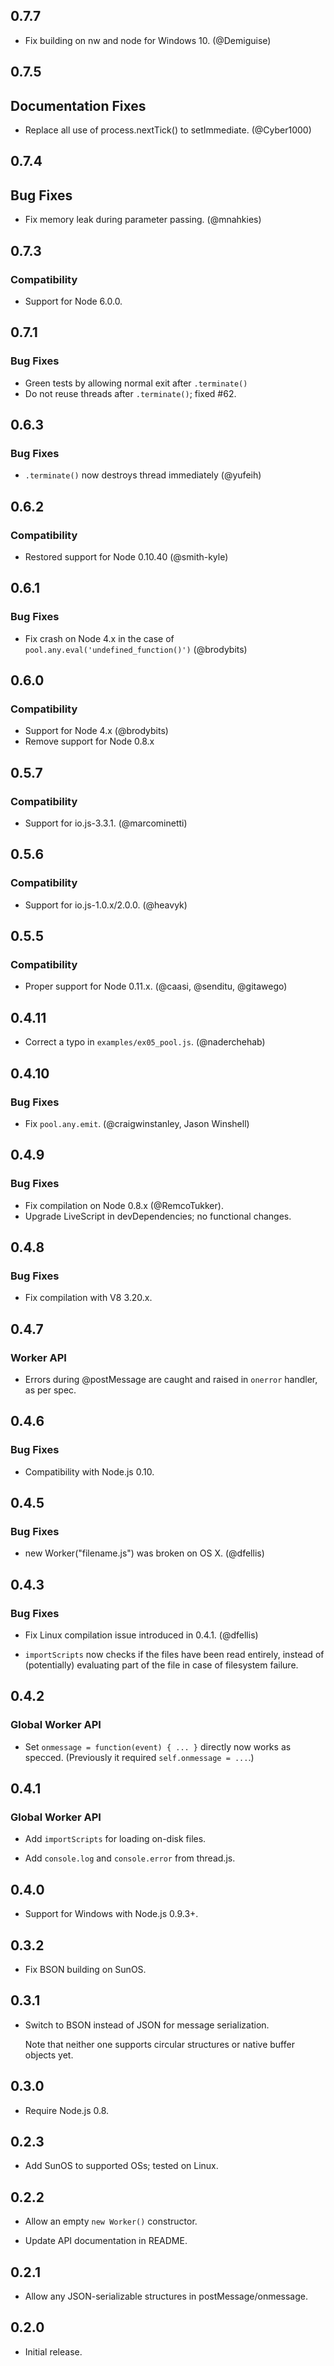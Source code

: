 ## 0.7.7

* Fix building on nw and node for Windows 10. (@Demiguise)

## 0.7.5

## Documentation Fixes

* Replace all use of process.nextTick() to setImmediate. (@Cyber1000)

## 0.7.4

## Bug Fixes

* Fix memory leak during parameter passing. (@mnahkies)

## 0.7.3

### Compatibility

* Support for Node 6.0.0.

## 0.7.1

### Bug Fixes

* Green tests by allowing normal exit after `.terminate()`
* Do not reuse threads after `.terminate()`; fixed #62.

## 0.6.3

### Bug Fixes

* `.terminate()` now destroys thread immediately (@yufeih)

## 0.6.2

### Compatibility

* Restored support for Node 0.10.40 (@smith-kyle)

## 0.6.1

### Bug Fixes

* Fix crash on Node 4.x in the case of `pool.any.eval('undefined_function()')` (@brodybits)

## 0.6.0

### Compatibility

* Support for Node 4.x (@brodybits)
* Remove support for Node 0.8.x

## 0.5.7

### Compatibility

* Support for io.js-3.3.1. (@marcominetti)

## 0.5.6

### Compatibility

* Support for io.js-1.0.x/2.0.0. (@heavyk)

## 0.5.5

### Compatibility

* Proper support for Node 0.11.x. (@caasi, @senditu, @gitawego)

## 0.4.11

* Correct a typo in `examples/ex05_pool.js`. (@naderchehab)

## 0.4.10

### Bug Fixes

* Fix `pool.any.emit`. (@craigwinstanley, Jason Winshell)

## 0.4.9

### Bug Fixes

* Fix compilation on Node 0.8.x (@RemcoTukker).
* Upgrade LiveScript in devDependencies; no functional changes.

## 0.4.8

### Bug Fixes

* Fix compilation with V8 3.20.x.

## 0.4.7

### Worker API

* Errors during @postMessage are caught and raised in `onerror` handler, as per spec.

## 0.4.6

### Bug Fixes

* Compatibility with Node.js 0.10.

## 0.4.5

### Bug Fixes

* new Worker("filename.js") was broken on OS X. (@dfellis)

## 0.4.3

### Bug Fixes

* Fix Linux compilation issue introduced in 0.4.1. (@dfellis)

* `importScripts` now checks if the files have been read entirely,
  instead of (potentially) evaluating part of the file in case
  of filesystem failure.

## 0.4.2

### Global Worker API

* Set `onmessage = function(event) { ... }` directly now works
  as specced. (Previously it required `self.onmessage = ...`.)

## 0.4.1

### Global Worker API

* Add `importScripts` for loading on-disk files.

* Add `console.log` and `console.error` from thread.js.

## 0.4.0

* Support for Windows with Node.js 0.9.3+.

## 0.3.2

* Fix BSON building on SunOS.

## 0.3.1

* Switch to BSON instead of JSON for message serialization.

  Note that neither one supports circular structures or
  native buffer objects yet.

## 0.3.0

* Require Node.js 0.8.

## 0.2.3

* Add SunOS to supported OSs; tested on Linux.

## 0.2.2

* Allow an empty `new Worker()` constructor.

* Update API documentation in README.

## 0.2.1

* Allow any JSON-serializable structures in postMessage/onmessage.

## 0.2.0

* Initial release.
